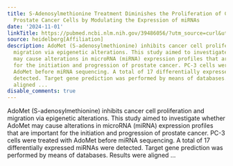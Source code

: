 ```yaml
---
title: S-Adenosylmethionine Treatment Diminishes the Proliferation of Castration-Resistant
  Prostate Cancer Cells by Modulating the Expression of miRNAs
date: '2024-11-01'
linkTitle: https://pubmed.ncbi.nlm.nih.gov/39486056/?utm_source=curl&utm_medium=rss&utm_campaign=pubmed-2&utm_content=1FakS-2QOkCT8HsMOQP1bCRQ4YzyumYOmxmF0moLsQ3dFB1E9V&fc=20220326224207&ff=20241102200737&v=2.18.0.post9+e462414
source: heidelberg[Affiliation]
description: AdoMet (S-adenosylmethionine) inhibits cancer cell proliferation and
  migration via epigenetic alterations. This study aimed to investigate whether AdoMet
  may cause alterations in microRNA (miRNA) expression profiles that are important
  for the initiation and progression of prostate cancer. PC-3 cells were treated with
  AdoMet before miRNA sequencing. A total of 17 differentially expressed miRNAs were
  detected. Target gene prediction was performed by means of databases. Results were
  aligned ...
disable_comments: true
---
```

AdoMet (S-adenosylmethionine) inhibits cancer cell proliferation and migration via epigenetic alterations. This study aimed to investigate whether AdoMet may cause alterations in microRNA (miRNA) expression profiles that are important for the initiation and progression of prostate cancer. PC-3 cells were treated with AdoMet before miRNA sequencing. A total of 17 differentially expressed miRNAs were detected. Target gene prediction was performed by means of databases. Results were aligned ...
